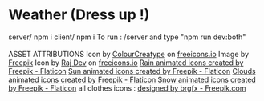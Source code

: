 # Weather (Dress up !)

server/ npm i
client/ npm i
To run : /server and type "npm run dev:both"
</br>
</br>
ASSET ATTRIBUTIONS
Icon by <a class="link_pro" href="https://freeicons.io/undefined/cloud-weather-rain-forecast-climate-icon-46408">ColourCreatype</a>
on <a href="https://freeicons.io">freeicons.io</a>
Image by <a href="https://www.freepik.com/free-vector/street-map-desing-with-catering-sector-pins_1106050.htm#query=Street%20map&position=3&from_view=search&track=ais&uuid=94558fba-5d76-43a7-accb-81cd8b9d25e2">Freepik</a>
Icon by <a class="link_pro" href="https://freeicons.io/undefined/icon-cloud-rain-icon-6709">Raj Dev</a>
on <a href="https://freeicons.io">freeicons.io</a>
<a href="https://www.flaticon.com/free-animated-icons/rain" title="rain animated icons">Rain animated icons created by Freepik - Flaticon</a>
<a href="https://www.flaticon.com/free-animated-icons/sun" title="sun animated icons">Sun animated icons created by Freepik - Flaticon</a>
<a href="https://www.flaticon.com/free-animated-icons/clouds" title="clouds animated icons">Clouds animated icons created by Freepik - Flaticon</a>
<a href="https://www.flaticon.com/free-animated-icons/snow" title="snow animated icons">Snow animated icons created by Freepik - Flaticon</a>
all clothes icons : <a href="https://www.freepik.com">designed by brgfx - Freepik.com</a>